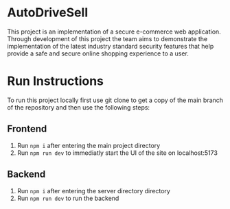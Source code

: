 # AutoDriveSell

This project is an implementation of a secure e-commerce web application.
Through development of this project the team aims to demonstrate the implementation
of the latest industry standard security features that help provide a safe and secure
online shopping experience to a user.

# Run Instructions

To run this project locally first use git clone to get a copy of the main branch of the repository and then use the following steps:

## Frontend

1. Run `npm i` after entering the main project directory
2. Run `npm run dev` to immediatly start the UI of the site on localhost:5173

## Backend

1. Run `npm i` after entering the server directory directory
2. Run `npm run dev` to run the backend
